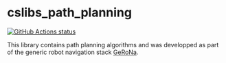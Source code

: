 # cslibs_path_planning

<p align="left">
  <a href="https://github.com/cogsys-tuebingen/cslibs_path_planning"><img alt="GitHub Actions status" src="https://github.com/cogsys-tuebingen/cslibs_path_planning/workflows/catkin_make_isolated/badge.svg"></a>
</p>

This library contains path planning algorithms and was developped as part of the generic robot navigation stack [GeRoNa](https://github.com/cogsys-tuebingen/gerona/).